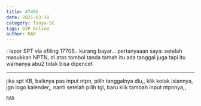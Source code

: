 ```yaml
---
title: 47495
date: 2021-03-18
category: Tanya-SC
tags: DJP Online
author: RAD
---
```


: lapor SPT via efiling 1770S.. kurang bayar... pertanyaaan saya: setelah masukkan NPTN, di atas tombol tanda tamah itu ada tanggal juga tapi itu warnanya abu2 tidak bisa dipencet

---

jika spt KB, baiknya pas input ntpn, pilih tanggalnya dlu,, klik kotak isiannya, jgn logo kalender,, nanti setelah pilih tgl, baru klik tambah input ntpnnya,,

`RAD`
